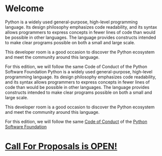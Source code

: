 # Welcome

Python is a widely used general-purpose, high-level programming language. Its design philosophy emphasizes code readability, and its syntax allows programmers to express concepts in fewer lines of code than would be possible in other languages. The language provides constructs intended to make clear programs possible on both a small and large scale.

This developer room is a good occasion to discover the Python ecosystem and meet the community around this language.

For this edition, we will follow the same Code of Conduct of the Python Software Foundation
Python is a widely used general-purpose, high-level programming language. Its design philosophy emphasizes code readability, and its syntax allows programmers to express concepts in fewer lines of code than would be possible in other languages. The language provides constructs intended to make clear programs possible on both a small and large scale.

This developer room is a good occasion to discover the Python ecosystem and meet the community around this language.

For this edition, we will follow the same [Code of Conduct](/coc.html) of the [Python Software Foundation](https://www.python.org/psf)



# [Call For Proposals is OPEN!](/cfp.html)

